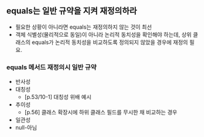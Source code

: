 ## equals는 일반 규약을 지켜 재정의하라

- 필요한 상황이 아니라면 equals는 재정의하지 않는 것이 최선
- 객체 식별성(물리적으로 동일)이 아니라 논리적 동치성을 확인해야 하는데, 
상위 클래스의 equals가 논리적 동치성을 비교하도록 정의되지 않았을 경우에 재정의 필요. 

### equals 메서드 재정의시 일반 규약
- 반사성
- 대칭성
  - [p.53/10-1] 대칭성 위배 예시
- 추이성
  - [p.56] 클래스 확장시에 하위 클래스 필드를 무시한 채 비교하는 경우
- 일관성
- null-아님